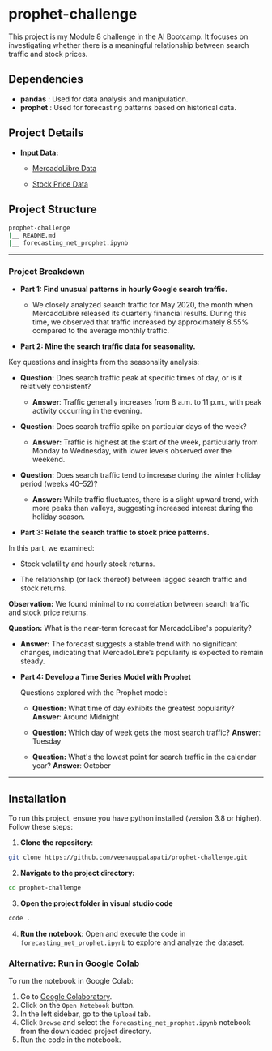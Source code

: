 # prophet-challenge
This project is my Module 8 challenge in the AI Bootcamp. It focuses on investigating whether there is a meaningful relationship between search traffic and stock prices.


## Dependencies
- **pandas** : Used for data analysis and manipulation.
- **prophet** : Used for forecasting patterns based on historical data.

## Project Details

- **Input Data:**
    - [MercadoLibre Data](https://static.bc-edx.com/ai/ail-v-1-0/m8/lms/datasets/google_hourly_search_trends.csv)

    - [Stock Price Data]("https://static.bc-edx.com/ai/ail-v-1-0/m8/lms/datasets/mercado_stock_price.csv)

## Project Structure

```bash
prophet-challenge
|__ README.md
|__ forecasting_net_prophet.ipynb
```

---

### Project Breakdown

- **Part 1: Find unusual patterns in hourly Google search traffic.**

    - We closely analyzed search traffic for May 2020, the month when MercadoLibre released its quarterly financial results. During this time, we observed that traffic increased by approximately 8.55% compared to the average monthly traffic.

- **Part 2: Mine the search traffic data for seasonality.**

Key questions and insights from the seasonality analysis:

- **Question:** Does search traffic peak at specific times of day, or is it relatively consistent?

    - **Answer**: Traffic generally increases from 8 a.m. to 11 p.m., with peak activity occurring in the evening.

- **Question:** Does search traffic spike on particular days of the week?

    - **Answer:** Traffic is highest at the start of the week, particularly from Monday to Wednesday, with lower levels observed over the weekend.

- **Question:** Does search traffic tend to increase during the winter holiday period (weeks 40–52)?

    - **Answer:** While traffic fluctuates, there is a slight upward trend, with more peaks than valleys, suggesting increased interest during the holiday season.


- **Part 3: Relate the search traffic to stock price patterns.**

In this part, we examined:

- Stock volatility and hourly stock returns.

- The relationship (or lack thereof) between lagged search traffic and stock returns.

**Observation:** We found minimal to no correlation between search traffic and stock price returns.

**Question:** What is the near-term forecast for MercadoLibre's popularity?

- **Answer:** The forecast suggests a stable trend with no significant changes, indicating that MercadoLibre’s popularity is expected to remain steady.

- **Part 4: Develop a Time Series Model with Prophet**

    Questions explored with the Prophet model:

    - **Question:**  What time of day exhibits the greatest popularity?
    **Answer**: Around Midnight

    - **Question:**  Which day of week gets the most search traffic?
    **Answer**: Tuesday

    - **Question:**  What's the lowest point for search traffic in the calendar year?
    **Answer**: October

---

## Installation

To run this project, ensure you have python installed (version 3.8 or higher). Follow these steps:

1. **Clone the repository**:

```bash
git clone https://github.com/veenauppalapati/prophet-challenge.git
```
2. **Navigate to the project directory:**

```bash
cd prophet-challenge
```

3. **Open the project folder in visual studio code**
```bash
code .
```
4. **Run the notebook**: Open and execute the code in `forecasting_net_prophet.ipynb` to explore and analyze the dataset.

### Alternative: Run in Google Colab

To run the notebook in Google Colab:

1. Go to [Google Colaboratory](https://colab.research.google.com/).
2. Click on the `Open Notebook` button.
3. In the left sidebar, go to the `Upload` tab.
4. Click `Browse` and select the `forecasting_net_prophet.ipynb` notebook from the downloaded project directory.
5. Run the code in the notebook.